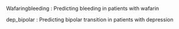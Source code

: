 Wafaringbleeding : Predicting bleeding in patients with wafarin

dep_bipolar : Predicting bipolar transition in patients with depression

